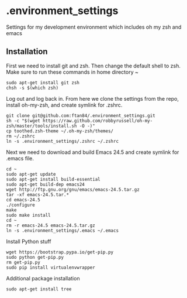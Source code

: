 # .environment_settings
Settings for my development environment which includes oh my zsh and emacs

## Installation
First we need to install git and zsh. Then change the default shell to zsh. Make sure to run these commands in home directory ~
```
sudo apt-get install git zsh
chsh -s $(which zsh)
```
Log out and log back in. From here we clone the settings from the repo, install oh-my-zsh, and create symlink for .zshrc.
```
git clone git@github.com:ftan84/.environment_settings.git
sh -c "$(wget https://raw.github.com/robbyrussell/oh-my-zsh/master/tools/install.sh -O -)"
cp toothed.zsh-theme ~/.oh-my-zsh/themes/
rm ~/.zshrc
ln -s .environment_settings/.zshrc ~/.zshrc
```
Next we need to download and build Emacs 24.5 and create symlink for .emacs file.
```
cd ~
sudo apt-get update
sudo apt-get install build-essential
sudo apt-get build-dep emacs24
wget http://ftp.gnu.org/gnu/emacs/emacs-24.5.tar.gz
tar -xf emacs-24.5.tar.*
cd emacs-24.5
./configure
make
sudo make install
cd ~
rm -r emacs-24.5 emacs-24.5.tar.gz
ln -s .environment_settings/.emacs ~/.emacs
```
Install Python stuff
```
wget https://bootstrap.pypa.io/get-pip.py
sudo python get-pip.py
rm get-pip.py
sudo pip install virtualenvwrapper
```
Additional package installation
```
sudo apt-get install tree
```
